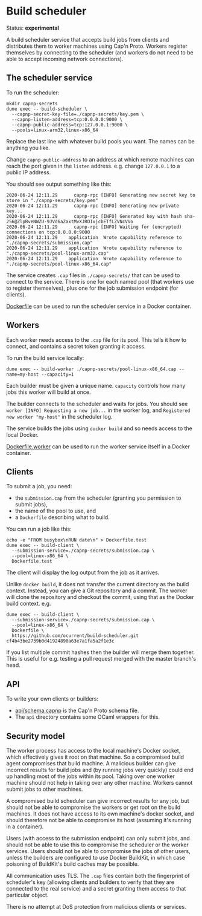# Build scheduler

Status: **experimental**

A build scheduler service that accepts build jobs from clients and distributes them to worker machines using Cap'n Proto.
Workers register themselves by connecting to the scheduler (and workers do not need to be able to accept incoming network connections).

## The scheduler service

To run the scheduler:

```
mkdir capnp-secrets
dune exec -- build-scheduler \
  --capnp-secret-key-file=./capnp-secrets/key.pem \
  --capnp-listen-address=tcp:0.0.0.0:9000 \
  --capnp-public-address=tcp:127.0.0.1:9000 \
  --pools=linux-arm32,linux-x86_64
```

Replace the last line with whatever build pools you want. The names can be anything you like.

Change `capnp-public-address` to an address at which remote machines can reach the port
given in the `listen` address. e.g. change `127.0.0.1` to a public IP address.

You should see output something like this:

```
2020-06-24 12:11.29      capnp-rpc [INFO] Generating new secret key to store in "./capnp-secrets/key.pem"
2020-06-24 12:11.29      capnp-rpc [INFO] Generating new private key...
2020-06-24 12:11.29      capnp-rpc [INFO] Generated key with hash sha-256@ZlpBveNWZU-9JVd6aZaxtMvXJROIxjcbETfLZVNcVVo
2020-06-24 12:11.29      capnp-rpc [INFO] Waiting for (encrypted) connections on tcp:0.0.0.0:9000
2020-06-24 12:11.29    application  Wrote capability reference to "./capnp-secrets/submission.cap"
2020-06-24 12:11.29    application  Wrote capability reference to "./capnp-secrets/pool-linux-arm32.cap"
2020-06-24 12:11.29    application  Wrote capability reference to "./capnp-secrets/pool-linux-x86_64.cap"
```

The service creates `.cap` files in `./capnp-secrets/` that can be used to connect to the service.
There is one for each named pool (that workers use to register themselves),
plus one for the job submission endpoint (for clients).

[Dockerfile](./Dockerfile) can be used to run the scheduler service in a Docker container.

## Workers

Each worker needs access to the `.cap` file for its pool. This tells it how to connect, and
contains a secret token granting it access.

To run the build service locally:

```
dune exec -- build-worker ./capnp-secrets/pool-linux-x86_64.cap --name=my-host --capacity=1
```

Each builder must be given a unique name.
`capacity` controls how many jobs this worker will build at once.

The builder connects to the scheduler and waits for jobs.
You should see `worker [INFO] Requesting a new job...` in the worker log,
and `Registered new worker "my-host"` in the scheduler log.

The service builds the jobs using `docker build` and so needs access to the local Docker.

[Dockerfile.worker](./Dockerfile.worker) can be used to run the worker service itself in a Docker container.

## Clients

To submit a job, you need:

- the `submission.cap` from the scheduler (granting you permission to submit jobs),
- the name of the pool to use, and
- a `Dockerfile` describing what to build.

You can run a job like this:

```
echo -e "FROM busybox\nRUN date\n" > Dockerfile.test
dune exec -- build-client \
  --submission-service=./capnp-secrets/submission.cap \
  --pool=linux-x86_64 \
  Dockerfile.test
```

The client will display the log output from the job as it arrives.

Unlike `docker build`, it does not transfer the current directory as the build context.
Instead, you can give a Git repository and a commit. The worker will clone the repository
and checkout the commit, using that as the Docker build context. e.g.

```
dune exec -- build-client \
  --submission-service=./capnp-secrets/submission.cap \
  --pool=linux-x86_64 \
  Dockerfile \
  https://github.com/ocurrent/build-scheduler.git cf4b43be2739b0d41924890a63e7a1fa5a2f1e3c
```

If you list multiple commit hashes then the builder will merge them together.
This is useful for e.g. testing a pull request merged with the master branch's head.

## API

To write your own clients or builders:

- [api/schema.capnp](./api/schema.capnp) is the Cap'n Proto schema file.
- The `api` directory contains some OCaml wrappers for this.

## Security model

The worker process has access to the local machine's Docker socket, which effectively gives it root on that machine.
So a compromised build agent compromises that build machine.
A malicious builder can give incorrect results for build jobs
and (by running jobs very quickly) could end up handling most of the jobs within its pool.
Taking over one worker machine should not help in taking over any other machine.
Workers cannot submit jobs to other machines.

A compromised build scheduler can give incorrect results for any job, but
should not be able to compromise the workers or get root on the build machines.
It does not have access to its own machine's docker socket, and should
therefore not be able to compromise its host (assuming it's running in a container).

Users (with access to the submission endpoint) can only submit jobs, and should not
be able to use this to compromise the scheduler or the worker services. Users should
not be able to compromise the jobs of other users, unless the builders are configured
to use Docker BuildKit, in which case poisoning of BuildKit's build caches may
be possible.

All communication uses TLS. The `.cap` files contain both the fingerprint of scheduler's key
(allowing clients and builders to verify that they are connected to the real
service) and a secret granting them access to that particular object.

There is no attempt at DoS protection from malicious clients or services.
